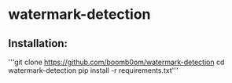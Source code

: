 # watermark-detection

## Installation:

'''git clone https://github.com/boomb0om/watermark-detection
cd watermark-detection
pip install -r requirements.txt'''
 
